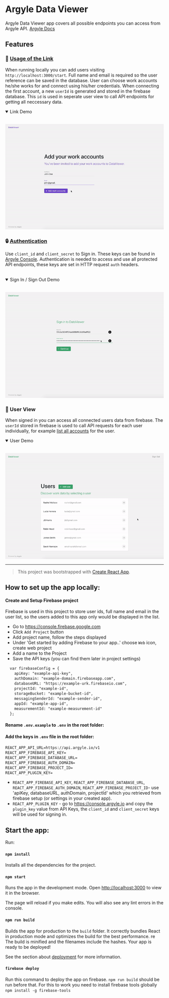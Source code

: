 # Argyle Data Viewer

Argyle Data Viewer app covers all possible endpoints you can access from Argyle API. [Argyle Docs](https://argyle.io/docs/api-reference)

## Features

### :space_invader: [Usage of the Link](https://argyle.io/docs/argyle-link/overview)

When running locally you can add users visiting `http://localhost:3000/start`. Full name and email is required so the user reference can be saved in the database. User can choose work accounts he/she works for and connect using his/her credentials. When connecting the first account, a new `userId` is generated and stored in the firebase database. This `id` is used in seperate user view to call API endpoints for getting all neccessary data.

<details open><summary>Link Demo</summary>
<br>
  <p align="center">
    <img src="./demo-gifs/link.gif" alt="link gif">
  </p>
</details>

### :lock: [Authentication](https://argyle.io/docs/api-reference/authentication)

Use `client_id` and `client_secret` to Sign in. These keys can be found in [Argyle Console](https://console.argyle.io). Authentication is needed to access and use all protected API endpoints, these keys are set in HTTP request `auth` headers.
<br>
<br>

<details open><summary>Sign In / Sign Out Demo</summary>
<br>
  <p align="center">
    <img src="./demo-gifs/sign_in.gif" alt="A gif to show sign in process">
  </p>
</details>

### :raising_hand: User View

When signed in you can access all connected users data from firebase. The `userId` stored in firebase is used to call API requests for each user individually, for example [list all accounts](https://argyle.io/docs/api-reference/accounts/list-accounts) for the user.

<details open><summary>User Demo</summary>
<br>
  <p align="center">
    <img src="./demo-gifs/profile.gif" alt="profile gif">
  </p>
</details>

---

> This project was bootstrapped with [Create React App](https://github.com/facebook/create-react-app).

## How to set up the app locally:

#### Create and Setup Firebase project

Firebase is used in this project to store user ids, full name and email in the user list, so the users added to this app only would be displayed in the list.

- Go to https://console.firebase.google.com
- Click `Add Project` button
- Add project name, follow the steps displayed
- Under 'Get started by adding Firebase to your app..' choose `Web` icon, create web project
- Add a name to the Project
- Save the API keys (you can find them later in project settings)

```
  var firebaseConfig = {
    apiKey: "example-api-key",
    authDomain: "example-domain.firebaseapp.com",
    databaseURL: "https://example-urk.firebaseio.com",
    projectId: "example-id",
    storageBucket: "example-bucket-id",
    messagingSenderId: "example-sender-id",
    appId: "example-app-id",
    measurementId: "example-measurement-id"
  };
```

#### Rename `.env.example` to `.env` in the root folder:

#### Add the keys in `.env` file in the root folder:

```
REACT_APP_API_URL=https://api.argyle.io/v1
REACT_APP_FIREBASE_API_KEY=
REACT_APP_FIREBASE_DATABASE_URL=
REACT_APP_FIREBASE_AUTH_DOMAIN=
REACT_APP_FIREBASE_PROJECT_ID=
REACT_APP_PLUGIN_KEY=
```

- `REACT_APP_FIREBASE_API_KEY`, `REACT_APP_FIREBASE_DATABASE_URL`, `REACT_APP_FIREBASE_AUTH_DOMAIN`, `REACT_APP_FIREBASE_PROJECT_ID`- use 'apiKey, databaseURL, authDomain, projectId' which you retrieved from firebase setup (or settings in your created app).
- `REACT_APP_PLUGIN_KEY` - go to https://console.argyle.io and copy the `plugin_key` value from API Keys, the `client_id` and `client_secret` keys will be used for signing in.

## Start the app:

Run:

#### `npm install`

Installs all the dependencies for the project.

#### `npm start`

Runs the app in the development mode.
Open [http://localhost:3000](http://localhost:3000) to view it in the browser.

The page will reload if you make edits.
You will also see any lint errors in the console.

#### `npm run build`

Builds the app for production to the `build` folder.
It correctly bundles React in production mode and optimizes the build for the best performance.
re
The build is minified and the filenames include the hashes.
Your app is ready to be deployed!

See the section about [deployment](https://facebook.github.io/create-react-app/docs/deployment) for more information.

#### `firebase deploy`

Run this command to deploy the app on firebase. `npm run build` should be run before that.
For this to work you need to install firebase tools globally
`npm install -g firebase-tools`
